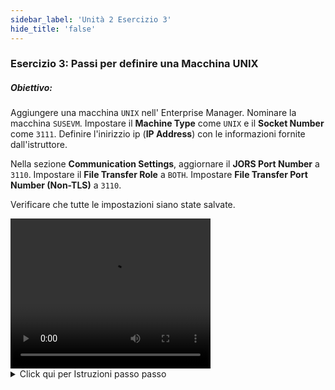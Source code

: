 ```yaml
---
sidebar_label: 'Unità 2 Esercizio 3'
hide_title: 'false'
---
```


### Esercizio 3: Passi per definire una Macchina UNIX

##### Obiettivo:

Aggiungere una macchina ```UNIX``` nell' Enterprise Manager. Nominare la macchina ```SUSEVM```. Impostare il **Machine Type** come ```UNIX``` e il **Socket Number** come ```3111```. Definire l'inirizzio ip (**IP Address**) con le informazioni fornite dall'istruttore.

Nella sezione **Communication Settings**, aggiornare il **JORS Port Number** a ```3110```. Impostare il **File Transfer Role** a ```BOTH```. Impostare **File Transfer Port Number (Non-TLS)** a ```3110```.

Verificare che tutte le impostazioni siano state salvate.


<div>
<video width="320" height="240" controls>
  <source src="videobasic/U2E3.mp4" type="video/mp4"></source>
Your browser does not support the video tag.
</video>
</div>

<details>

<summary>Click qui per Istruzioni passo passo</summary>

1. Nel Menù **Administration**, fare doppio click su **Machines**.
2. Fare click sul pulsante **Add** nella casella degli strumenti della schermata **Machines**.
3. Nella casella di testo **Name**, inserire ```SUSEVM```.
4. Nella casella di testo **Documentation**, inserire **This is My First UNIX machine**.
5. Nella lista a discesa **Machine Type**, selezionare ```UNIX```.
6. Assicurarsi che il **Socket Number** sia ```3111```.
7. Impostare l'**IP address** con l'indirizzo indicato dall'istruttore.
8. Fare click sul pulsante **Save** nella casella degli strumenti della schermata **Machines**.
9. Fare click sul collegamento al pannello delle impostazioni avanzate **Open Advanced Settings Panel**.
10. Selezionare la scheda **Communication Settings**.
11. Selezionare la riga **JORS Port Number**:
    * Nella casella d testo in basso nella schermata **Advanced Machine Properties**, definire ```3110``` per il **JORS Port number**.
    * Fare click sul pulsante **Update**.
12. Selezionare la scheda **File Transfer Settings**.
13. Selezionare la riga **File Transfer Role**:
    * Selezionare Both per il **File Transfer Role**.
    * Fare click sul pulsante **Update**.
    * Cambiare la porta per il **File Transfer Port Number (Non-TLS)** a ```3110```.
    * Fare click sul pulsante **Update**.
    * Fare click sul punsante **Save**.
14. Close the **Machines** tab.

</details>